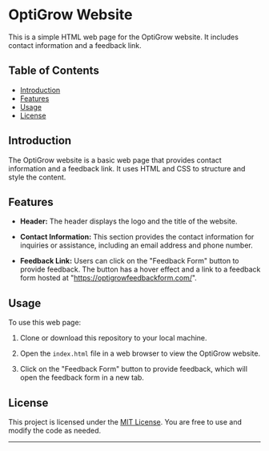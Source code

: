 # OptiGrow Website

This is a simple HTML web page for the OptiGrow website. It includes contact information and a feedback link.

## Table of Contents
- [Introduction](#introduction)
- [Features](#features)
- [Usage](#usage)
- [License](#license)

## Introduction

The OptiGrow website is a basic web page that provides contact information and a feedback link. It uses HTML and CSS to structure and style the content.

## Features

- **Header:** The header displays the logo and the title of the website.

- **Contact Information:** This section provides the contact information for inquiries or assistance, including an email address and phone number.

- **Feedback Link:** Users can click on the "Feedback Form" button to provide feedback. The button has a hover effect and a link to a feedback form hosted at "https://optigrowfeedbackform.com/".

## Usage

To use this web page:

1. Clone or download this repository to your local machine.

2. Open the `index.html` file in a web browser to view the OptiGrow website.

3. Click on the "Feedback Form" button to provide feedback, which will open the feedback form in a new tab.

## License

This project is licensed under the [MIT License](LICENSE). You are free to use and modify the code as needed.

---
